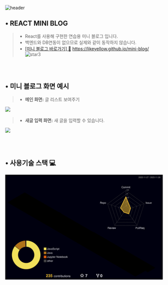 <div align="left">
  
![header](https://capsule-render.vercel.app/api?type=waving&color=timeGradient&text=Welcome%20to%20likeyellow's%20GitHub%20👋&animation=twinkling&fontSize=35&fontAlignY=40&fontAlign=50&height=250)
  
## • REACT MINI BLOG
> - React를 사용해 구현한 연습용 미니 블로그 입니다.
> - 백엔드와 DB연동이 없으므로 실제와 같이 동작하지 않습니다.
> - [ [미니 블로그 바로가기]  🔗](https://likeyellow.github.io/mini-blog/) https://likeyellow.github.io/mini-blog/ <img width="46" alt="star3" src="https://user-images.githubusercontent.com/78655692/151471989-9e21d7a8-a7b6-44b0-b598-2bb204b56b00.png"> 

<br></br>
## • 미니 블로그 화면 예시
> - <b>메인 화면:</b> 글 리스트 보여주기
  <div>
  <img src="https://github.com/likeyellow/mini-blog/assets/38120188/89c197e7-43eb-42d9-9332-e6471b379613" width="500" />
  </div>
  
> - <b>새글 입력 화면:</b> 새 글을 입력할 수 있습니다.
  <div>
  <img src="https://github.com/likeyellow/mini-blog/assets/38120188/fefba85a-ca66-4025-857f-286af65f5b9f" width="500" />
  </div>  

<br></br>
## • 사용기술 스택 💻
![](./profile-3d-contrib/profile-night-rainbow.svg)

